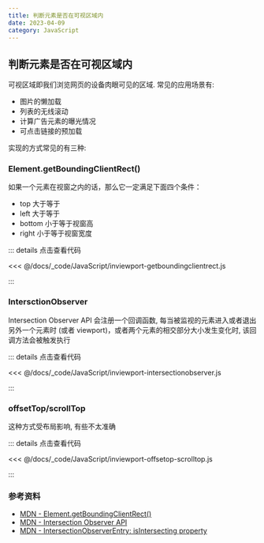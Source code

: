 ```yaml
---
title: 判断元素是否在可视区域内
date: 2023-04-09
category: JavaScript
---
```


## 判断元素是否在可视区域内

可视区域即我们浏览网页的设备肉眼可见的区域. 常见的应用场景有: 

- 图片的懒加载
- 列表的无线滚动
- 计算广告元素的曝光情况
- 可点击链接的预加载

实现的方式常见的有三种:

### Element.getBoundingClientRect()

如果一个元素在视窗之内的话，那么它一定满足下面四个条件：

- top 大于等于 
- left 大于等于 
- bottom 小于等于视窗高
- right 小于等于视窗宽度

::: details 点击查看代码

<<< @/docs/_code/JavaScript/inviewport-getboundingclientrect.js

:::

### IntersctionObserver

Intersection Observer API 会注册一个回调函数, 每当被监视的元素进入或者退出另外一个元素时 (或者 viewport)，或者两个元素的相交部分大小发生变化时, 该回调方法会被触发执行

::: details 点击查看代码

<<< @/docs/_code/JavaScript/inviewport-intersectionobserver.js

:::

### offsetTop/scrollTop

这种方式受布局影响, 有些不太准确

::: details 点击查看代码

<<< @/docs/_code/JavaScript/inviewport-offsetop-scrolltop.js

:::


### 参考资料

- [MDN - Element.getBoundingClientRect()](https://developer.mozilla.org/zh-CN/docs/Web/API/Element/getBoundingClientRect)
- [MDN - Intersection Observer API](https://developer.mozilla.org/zh-CN/docs/Web/API/Intersection_Observer_API)
- [MDN - IntersectionObserverEntry: isIntersecting property](https://developer.mozilla.org/en-US/docs/Web/API/IntersectionObserverEntry/isIntersecting)
